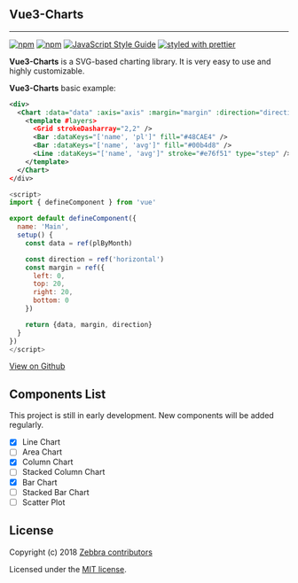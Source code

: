 ## Vue3-Charts

<hr />

[![npm](https://img.shields.io/npm/dm/@zebbra/ui?style=flat-square)](https://www.npmjs.com/package/vue3-charts)
[![npm](https://img.shields.io/npm/v/@zebbra/ui?style=flat-square)](https://www.npmjs.com/package/vue3-charts)
[![JavaScript Style Guide](https://img.shields.io/badge/code_style-standard-brightgreen.svg?style=flat-square)](https://standardjs.com)
[![styled with prettier](https://img.shields.io/badge/styled_with-prettier-ff69b4.svg?style=flat-square)](https://github.com/prettier/prettier)

**Vue3-Charts** is a SVG-based charting library. It is very easy to use and highly customizable.

**Vue3-Charts** basic example:

```xml
<div>
  <Chart :data="data" :axis="axis" :margin="margin" :direction="direction">
    <template #layers>
      <Grid strokeDasharray="2,2" />
      <Bar :dataKeys="['name', 'pl']" fill="#48CAE4" />
      <Bar :dataKeys="['name', 'avg']" fill="#00b4d8" />
      <Line :dataKeys="['name', 'avg']" stroke="#e76f51" type="step" />
    </template>
  </Chart>
</div>
```

```js
<script>
import { defineComponent } from 'vue'

export default defineComponent({
  name: 'Main',
  setup() {
    const data = ref(plByMonth)

    const direction = ref('horizontal')
    const margin = ref({
      left: 0,
      top: 20,
      right: 20,
      bottom: 0
    })

    return {data, margin, direction}
  }
})
</script>
```

[View on Github](https://github.com/ghalex/vue3-charts)

## Components List

This project is still in early development. New components will be added regularly.

- [x] Line Chart
- [ ] Area Chart
- [x] Column Chart
- [ ] Stacked Column Chart
- [x] Bar Chart
- [ ] Stacked Bar Chart
- [ ] Scatter Plot

## License

Copyright (c) 2018 [Zebbra contributors](https://github.com/ghalex/zebbra-ui/graphs/contributors)

Licensed under the [MIT license](https://github.com/ghalex/zebbra-ui/blob/HEAD/LICENSE).

